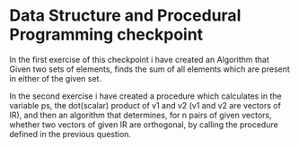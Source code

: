 # Data Structure and Procedural Programming checkpoint

In the first exercise of this checkpoint i have created an Algorithm that  Given two sets of elements, finds the sum of all elements which are present in either of the given set.

In the second exercise i have created a procedure which calculates in the variable ps, the dot(scalar) product of v1 and v2 (v1 and v2 are vectors of IR), and then an algorithm that determines, for n pairs of given vectors, whether two vectors of given IR are orthogonal, by calling the procedure defined in the previous question.
